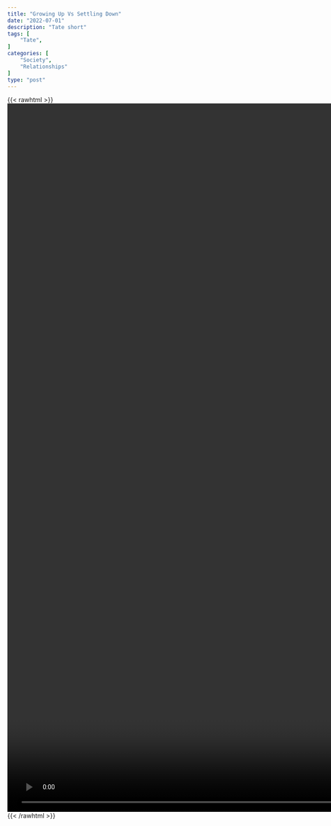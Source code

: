 ```yaml
---
title: "Growing Up Vs Settling Down"
date: "2022-07-01"
description: "Tate short"
tags: [
    "Tate",
]
categories: [
    "Society",
    "Relationships"
]
type: "post"
---
```

{{< rawhtml >}}
    <video style="height:40vh;width:auto" overflow="hidden" controls>
        <source src="https://clips.dev00ps.com/Tate/Andrew_Tate_on_Sigma_vs_Beta_Lifestyle.mp4" type="video/mp4"> 
    </video>
{{< /rawhtml >}}

